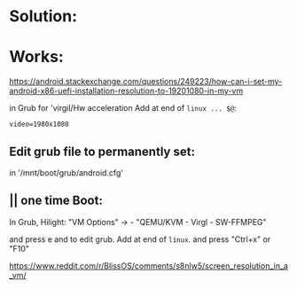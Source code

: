 # Solution:
# Works:
https://android.stackexchange.com/questions/249223/how-can-i-set-my-android-x86-uefi-installation-resolution-to-19201080-in-my-vm

in Grub for 'virgil/Hw acceleration
Add at end of `linux ... $@`:

```
video=1980x1080
```

## Edit grub file to permanently set:
in '/mnt/boot/grub/android.cfg'

## || one time Boot:
In Grub, Hilight:
"VM Options" -> - "QEMU/KVM - Virgl - SW-FFMPEG"

and press e and to edit grub. Add at end of `linux`. and press "Ctrl+x" or "F10"

https://www.reddit.com/r/BlissOS/comments/s8nlw5/screen_resolution_in_a_vm/
